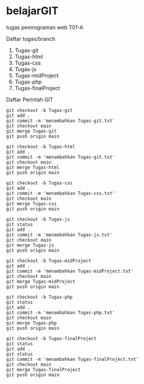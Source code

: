 # belajarGIT
tugas pemrograman web T01-A

Daftar tugas/branch
1. Tugas-git
2. Tugas-html
3. Tugas-css
4. Tugas-js
5. Tugas-midProject
6. Tugas-php
7. Tugas-finalProject

Daftar Perintah GIT
```
git checkout -b Tugas-git
git add .
git commit -m 'menambahkan Tugas-git.txt'
git checkout main
git merge Tugas-git
git push origin main

git checkout -b Tugas-html
git add .
git commit -m 'menambahkan Tugas-git.txt'
git checkout main
git merge Tugas-html
git push origin main

git checkout -b Tugas-css
git add .
git commit -m 'menambahkan Tugas-css.txt'
git checkout main
git merge Tugas-css
git push origin main

git checkout -b Tugas-js
git status
git add .
git commit -m 'menambahkan Tugas-js.txt'
git checkout main
git merge Tugas-js
git push origin main

git checkout -b Tugas-midProject
git add .
git commit -m 'menambahkan Tugas-midProject.txt'
git checkout main
git merge Tugas-midProject
git push origin main

git checkout -b Tugas-php
git status
git add .
git commit -m 'menambahkan Tugas-php.txt'
git checkout main
git merge Tugas-php
git push origin main

git checkout -b Tugas-finalProject
git status
git add .
git status
git commit -m 'menambahkan Tugas-finalProject.txt'
git checkout main
git merge Tugas-finalProject
git push origin main
```